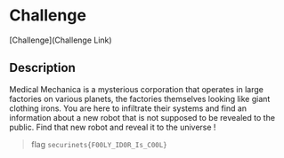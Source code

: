 # Challenge

[Challenge](Challenge Link)

## Description

Medical Mechanica is a mysterious corporation that operates in large factories on various planets, the factories themselves looking like giant clothing irons.
You are here to infiltrate their systems and find an information about a new robot that is not supposed to be revealed to the public. Find that new robot and reveal it to the universe !

> flag `securinets{F00LY_ID0R_Is_C00L}`

